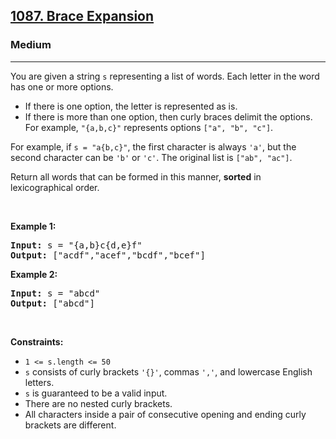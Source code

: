 <h2><a href="https://leetcode.com/problems/brace-expansion/">1087. Brace Expansion</a></h2><h3>Medium</h3><hr><div><p>You are given a string <code>s</code> representing a list of words. Each letter in the word has one or more options.</p>

<ul>
	<li>If there is one option, the letter is represented as is.</li>
	<li>If there is more than one option, then curly braces delimit the options. For example, <code>"{a,b,c}"</code> represents options <code>["a", "b", "c"]</code>.</li>
</ul>

<p>For example, if <code>s = "a{b,c}"</code>, the first character is always <code>'a'</code>, but the second character can be <code>'b'</code> or <code>'c'</code>. The original list is <code>["ab", "ac"]</code>.</p>

<p>Return all words that can be formed in this manner, <strong>sorted</strong> in lexicographical order.</p>

<p>&nbsp;</p>
<p><strong class="example">Example 1:</strong></p>
<pre><strong>Input:</strong> s = "{a,b}c{d,e}f"
<strong>Output:</strong> ["acdf","acef","bcdf","bcef"]
</pre><p><strong class="example">Example 2:</strong></p>
<pre><strong>Input:</strong> s = "abcd"
<strong>Output:</strong> ["abcd"]
</pre>
<p>&nbsp;</p>
<p><strong>Constraints:</strong></p>

<ul>
	<li><code>1 &lt;= s.length &lt;= 50</code></li>
	<li><code>s</code> consists of curly brackets <code>'{}'</code>, commas&nbsp;<code>','</code>, and lowercase English letters.</li>
	<li><code>s</code> is guaranteed to be a valid input.</li>
	<li>There are no nested curly brackets.</li>
	<li>All characters inside a pair of consecutive opening and ending curly brackets are different.</li>
</ul>
</div>